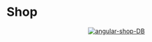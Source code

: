 # Shop

<p align=center>
<a href="https://ibb.co/5YCzbfT"><img src="https://i.ibb.co/dbX38zB/angular-shop-DB.png" alt="angular-shop-DB" border="0"></a>
</p>
